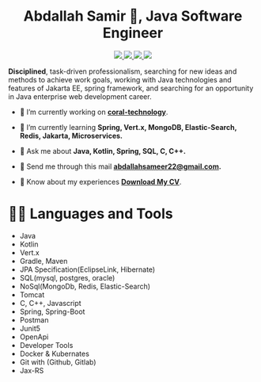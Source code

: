 <h1 align="center">Abdallah Samir 🤝, Java Software Engineer</h1>
<p align="center">
<a href="https://www.linkedin.com/in/abdallah96/">
    <img src="https://img.shields.io/badge/linkedin-%230077B5.svg?style=for-the-badge&logo=linkedin&logoColor=white"/>
</a>
<a href="https://www.hackerrank.com/abdallahsameer22/">
    <img src="https://img.shields.io/badge/-Hackerrank-2EC866?style=for-the-badge&logo=HackerRank&logoColor=white"/>
</a>
<a href="https://github.com/abdallah-samir96/">
    <img src="https://img.shields.io/badge/github-%23121011.svg?style=for-the-badge&logo=github&logoColor=white"/>
</a>
<a href="https://codepen.io/abdallah_samir/">
    <img src="https://img.shields.io/badge/Codepen-000000?style=for-the-badge&logo=codepen&logoColor=white"/>
</a>
</p>
<p align="left">

<b>Disciplined</b>, task-driven professionalism, searching for new ideas and methods to achieve work goals, working with Java technologies and features of Jakarta EE, spring framework, and searching for an opportunity in Java enterprise web development career.

</p>

- 🔭 I’m currently working on [**coral-technology**](https://www.linkedin.com/company/coral-technology-io/mycompany/).

- 🌱 I’m currently learning **Spring, Vert.x, MongoDB, Elastic-Search, Redis, Jakarta, Microservices.**

- 💬 Ask me about **Java, Kotlin, Spring, SQL, C, C++.**

- 📧 Send me through this mail **abdallahsameer22@gmail.com.**

- 📄 Know about my experiences [**Download My CV**](https://drive.google.com/file/d/1F0DdxEq__xc9viuxm-WY7SXfNpcjJJQ9/view?usp=sharing).


# 🧑‍💻 Languages and Tools
* Java
* Kotlin
* Vert.x
* Gradle, Maven
* JPA Specification(EclipseLink, Hibernate)
* SQL(mysql, postgres, oracle)
* NoSql(MongoDb, Redis, Elastic-Search)
* Tomcat
* C, C++, Javascript
* Spring, Spring-Boot
* Postman
* Junit5
* OpenApi
* Developer Tools
* Docker & Kubernates
* Git with (Github, Gitlab)
* Jax-RS

